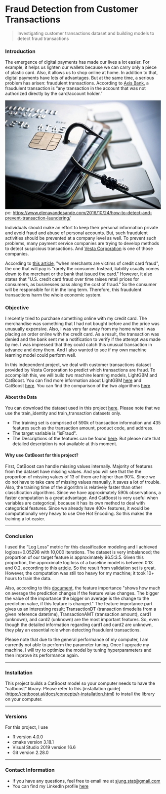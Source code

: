 Fraud Detection from Customer Transactions
================

> Investigating customer transactions dataset and building models to detect fraud transactions

### Introduction

The emergence of digital payments has made our lives a lot easier. For example, it helps us lighten our wallets because we can carry only a piece of plastic card. Also, it allows us to shop online at home. In addition to that, digital payments have lots of advantages. But at the same time, a serious problem has arisen: fraudulent transactions.
According to [Axis Bank](https://application.axisbank.co.in/webforms/axis-support/sub-issues/FND-Fraud-ccdcsa-1.aspx), a fraudulent transaction is “any transaction in the account that was not authorized directly by the card/account holder.” 

![](transactionfraud.png "Title") pc:
<https://www.elenavandesande.com/2016/10/24/how-to-detect-and-prevent-transaction-laundering/>

Individuals should make an effort to keep their personal information private and avoid fraud and abuse of personal accounts. But, such fraudulent activities should be prevented at a company level as well. To prevent such problems, many payment service companies are trying to develop methods to detect suspicious transactions. And [Vesta Corporation](https://trustvesta.com/) is one of those companies. 

According to [this article](https://www.nerdwallet.com/article/credit-cards/merchants-victims-credit-card-fraud), "when merchants are victims of credit card fraud", the one that will pay is "rarely the consumer. Instead, liability usually comes down to the merchant or the bank that issued the card." However, it also states that "U.S. credit card fraud over time raises retail prices for consumers, as businesses pass along the cost of fraud." So the consumer will be responsible for it in the long term. Therefore, this fraudulent transactions harm the whole economic system. 






### Objective

I recently tried to purchase something online with my credit card. The merchandise was something that I had not bought before and the price was unusually expensive. Also, I was very far away from my home when I was placing an order online with the credit card. As a result, the transaction was denied and the bank sent me a notification to verify if the attempt was made by me. I was impressed that they could catch this unusual transaction in advance and deny them. And I also wanted to see if my own machine learning model could perform well. 

In this independent project, we deal with customer transactions dataset provided by Vesta Corporation to predict which transactions are fraud. To accomplish this, we will build two machine learning models, LightGBM and CatBoost. You can find more information about LightGBM [here](https://lightgbm.readthedocs.io/en/latest/) and CatBoost [here](https://catboost.ai/). You can find the comparison of the two algorithms [here](https://medium.com/riskified-technology/xgboost-lightgbm-or-catboost-which-boosting-algorithm-should-i-use-e7fda7bb36bc). 


#### About the Data

You can download the dataset used in this project [here](https://www.kaggle.com/c/ieee-fraud-detection/data). Please note that we use the train_identity and train_transaction datasets only.
- The training set is comprised of 590k of transaction information and 435 features such as the transaction amount, product code, and address.
- The target variable is "isFraud".
- The Descriptions of the features can be found [here](https://www.kaggle.com/c/ieee-fraud-detection/discussion/101203). But please note that detailed description is not available at this moment. 


#### Why use CatBoost for this project? 

First, CatBoost can handle missing values internally. Majority of features from the dataset have missing values. And you will see that the the proportion of missing values of 13 of them are higher than 90%. Since we do not have to take care of missing values manually, it saves a lot of trouble. Also, the training time of the algorithm is relatively faster than other classification algorithms. Since we have approximately 590k observations, a faster computation is a great advantage. And CatBoost is very useful when variables are categorical, because it has its own method to deal with categorical features. Since we already have 400+ features, it would be computationally very heavy to use One Hot Encoding. So this makes the training a lot easier. 


-----

### Conclusion

I used the “Log Loss” metric for this classification modeling and I achieved logloss=0.05298 with 10,000 iterations. The dataset is very imbalanced; the proportion of our target feature is approximately 96.5:3.5. Given this proportion, the approximate log loss of a baseline model is between 0.13 and 0.2, according to this [article](https://medium.com/@fzammito/whats-considered-a-good-log-loss-in-machine-learning-a529d400632d). So the result from validation set is great. However, the computation was still too heavy for my machine; it took 10+ hours to train the data. 


Also, according to this [document](https://catboost.ai/docs/concepts/fstr.html#fstr), the feature importance "shows how much on average the prediction changes if the feature value changes. The bigger the value of the importance the bigger on average is the change to the prediction value, if this feature is changed." The feature importance part gives us an interesting result; TransactionDT (transaction timedelta from a given reference datetime), TransactionAMT (transaction amount), card1 (unknown), and card2 (unknown) are the most important features. So, even though the detailed information regarding card1 and card2 are unknown, they play an essential role when detecting fraudulent transactions. 

Please note that due to the general performance of my computer, I am currently not able to perform the parameter tuning. Once I upgrade my machine, I will try to optimize the model by tuning hyperparameters and then improve its performance again.




-----

### Installation


This project builds a CatBoost model so your computer needs to have the “catboost” library. Please refer to this [installation guide] (https://catboost.ai/docs/concepts/r-installation.html) to install the library on your computer.

-----

### Versions

For this project, I use

  - R version 4.0.0
  - cmake version 3.18.1
  - Visual Studio 2019 version 16.6
  - Git version 2.28.0

-----

### Contact Information

  - If you have any questions, feel free to email me at
    <sjung.stat@gmail.com>
  - You can find my LinkedIn profile
    [here](https://www.linkedin.com/in/sjung-stat/)
